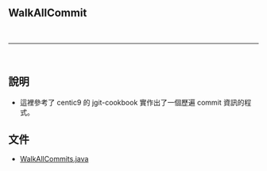 ## WalkAllCommit

<br>

-----------------------------

<br>

## 說明

* 這裡參考了 centic9 的 jgit-cookbook 實作出了一個歷遍 commit 資訊的程式。 

## 文件

* [WalkAllCommits.java](./WalkAllCommits.java)